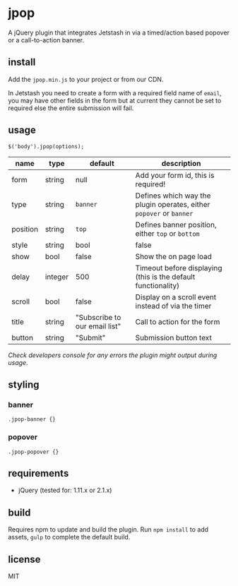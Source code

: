 # jpop

A jQuery plugin that integrates Jetstash in via a timed/action based popover or a call-to-action banner.

## install

Add the `jpop.min.js` to your project or from our CDN.

In Jetstash you need to create a form with a required field name of `email`, you may have other fields in the form but at current they cannot be set to required else the entire submission will fail.

## usage

```
$('body').jpop(options);
```

| name       | type         | default                       | description                                                                  |
| ---------- | -----------  | -----------                   | -----------                                                                  |
| form       | string       | null                          | Add your form id, this is required!                                          |
| type       | string       | `banner`                      | Defines which way the plugin operates, either `popover` or `banner`          |
| position   | string       | `top`                         | Defines banner position, either `top` or `bottom`                            |
| style      | string|bool  | false                         | Load one of our provided stylesheets, defaults to false                      |
| show       | bool         | false                         | Show the on page load                                                        |
| delay      | integer      | 500                           | Timeout before displaying (this is the default functionality)                |
| scroll     | bool         | false                         | Display on a scroll event instead of via the timer                           |
| title      | string       | "Subscribe to our email list" | Call to action for the form                                                  |
| button     | string       | "Submit"                      | Submission button text                                                       |

*Check developers console for any errors the plugin might output during usage.*

## styling

### banner
```
.jpop-banner {}

```

### popover
```
.jpop-popover {}
```

## requirements

- jQuery (tested for: 1.11.x or 2.1.x)

## build

Requires npm to update and build the plugin. Run `npm install` to add assets, `gulp` to complete the default build.

## license

MIT


